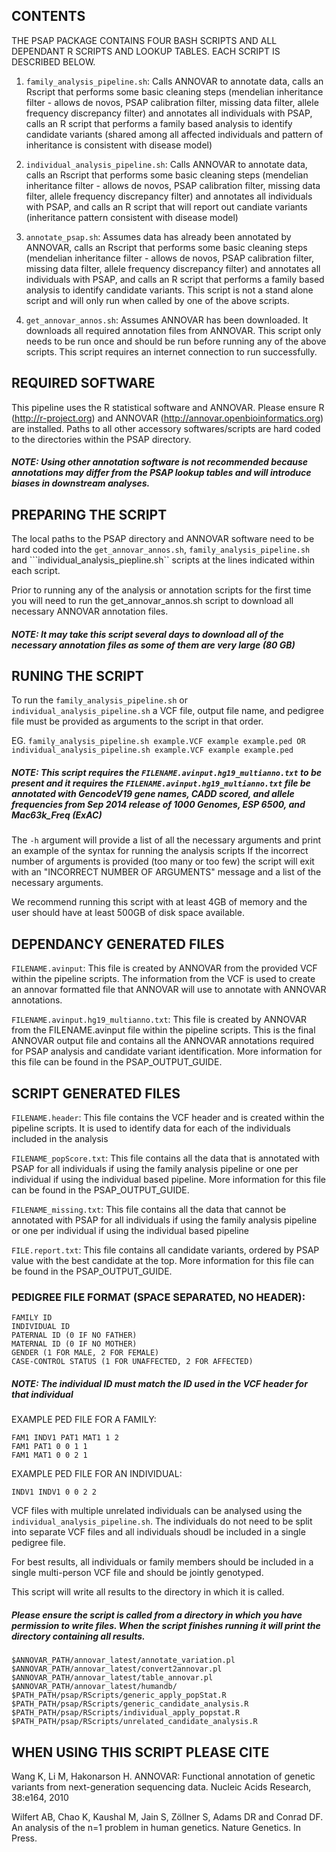 ## CONTENTS
THE PSAP PACKAGE CONTAINS FOUR BASH SCRIPTS AND ALL DEPENDANT R SCRIPTS AND LOOKUP TABLES. EACH SCRIPT IS DESCRIBED BELOW.

1) ```family_analysis_pipeline.sh```: Calls ANNOVAR to annotate data, calls an Rscript that performs some basic cleaning steps (mendelian inheritance filter - allows de novos, PSAP calibration filter, missing data filter, allele frequency discrepancy filter) and annotates all individuals with PSAP, calls an R script that performs a family based analysis to identify candidate variants (shared among all affected individuals and pattern of inheritance is consistent with disease model) 

2) ```individual_analysis_pipeline.sh```: Calls ANNOVAR to annotate data, calls an Rscript that performs some basic cleaning steps (mendelian inheritance filter - allows de novos, PSAP calibration filter, missing data filter, allele frequency discrepancy filter) and annotates all individuals with PSAP, and calls an R script that will report out candiate variants (inheritance pattern consistent with disease model)

3) ```annotate_psap.sh```: Assumes data has already been annotated by ANNOVAR, calls an Rscript that performs some basic cleaning steps (mendelian inheritance filter - allows de novos, PSAP calibration filter, missing data filter, allele frequency discrepancy filter) and annotates all individuals with PSAP, and calls an R script that performs a family based analysis to identify candidate variants.  This script is not a stand alone script and will only run when called by one of the above scripts.

4) ```get_annovar_annos.sh```:  Assumes ANNOVAR has been downloaded.  It downloads all required annotation files from ANNOVAR.  This script only needs to be run once and should be run before running any of the above scripts.  This script requires an internet connection to run successfully.

## REQUIRED SOFTWARE
This pipeline uses the R statistical software and ANNOVAR.  Please ensure R (http://r-project.org) and ANNOVAR (http://annovar.openbioinformatics.org) are installed.  Paths to all other accessory softwares/scripts are hard coded to the directories within the PSAP directory.

##### NOTE: Using other annotation software is not recommended because annotations may differ from the PSAP lookup tables and will introduce biases in downstream analyses. 

## PREPARING THE SCRIPT
The local paths to the PSAP directory and ANNOVAR software need to be hard coded into the ```get_annovar_annos.sh```, ```family_analysis_pipeline.sh``` and ```individual_analysis_piepline.sh`` scripts at the lines indicated within each script.

Prior to running any of the analysis or annotation scripts for the first time you will need to run the get_annovar_annos.sh script to download all necessary ANNOVAR annotation files.  
##### NOTE: It may take this script several days to download all of the necessary annotation files as some of them are very large (80 GB)

## RUNING THE SCRIPT
To run the ```family_analysis_pipeline.sh``` or ```individual_analysis_pipeline.sh``` a VCF file, output file name, and pedigree file must be provided as arguments to the script in that order.

EG. ```family_analysis_pipeline.sh example.VCF example example.ped OR individual_analysis_pipeline.sh example.VCF example example.ped```

##### NOTE: This script requires the ```FILENAME.avinput.hg19_multianno.txt``` to be present and it requires the ```FILENAME.avinput.hg19_multianno.txt``` file be annotated with GencodeV19 gene names, CADD scored, and allele frequencies from Sep 2014 release of 1000 Genomes, ESP 6500, and Mac63k_Freq (ExAC)

The ```-h``` argument will provide a list of all the necessary arguments and print an example of the syntax for running the analysis scripts
If the incorrect number of arguments is provided (too many or too few) the script will exit with an "INCORRECT NUMBER OF ARGUMENTS" message and a list of the necessary arguments.

We recommend running this script with at least 4GB of memory and the user should have at least 500GB of disk space available.

## DEPENDANCY GENERATED FILES
```FILENAME.avinput```: This file is created by ANNOVAR from the provided VCF within the pipeline scripts.  The information from the VCF is used to create an annovar formatted file that ANNOVAR will use to annotate with ANNOVAR annotations.

```FILENAME.avinput.hg19_multianno.txt```: This file is created by ANNOVAR from the FILENAME.avinput file within the pipeline scripts.  This is the final ANNOVAR output file and contains all the ANNOVAR annotations required for PSAP analysis and candidate variant identification. More information for this file can be found in the PSAP_OUTPUT_GUIDE.

## SCRIPT GENERATED FILES
```FILENAME.header```: This file contains the VCF header and is created within the pipeline scripts.  It is used to identify data for each of the individuals included in the analysis

```FILENAME_popScore.txt```: This file contains all the data that is annotated with PSAP for all individuals if using the family analysis pipeline or one per individual if using the individual based pipeline.  More information for this file can be found in the PSAP_OUTPUT_GUIDE.

```FILENAME_missing.txt```: This file contains all the data that cannot be annotated with PSAP for all individuals if using the family analysis pipeline or one per individual if using the individual based pipeline

```FILE.report.txt```: This file contains all candidate variants, ordered by PSAP value with the best candidate at the top.  More information for this file can be found in the PSAP_OUTPUT_GUIDE.

### PEDIGREE FILE FORMAT (SPACE SEPARATED, NO HEADER):

```
FAMILY ID
INDIVIDUAL ID
PATERNAL ID (0 IF NO FATHER)
MATERNAL ID (0 IF NO MOTHER)
GENDER (1 FOR MALE, 2 FOR FEMALE)
CASE-CONTROL STATUS (1 FOR UNAFFECTED, 2 FOR AFFECTED)
```
##### NOTE: The individual ID must match the ID used in the VCF header for that individual

EXAMPLE PED FILE FOR A FAMILY:  

```
FAM1 INDV1 PAT1 MAT1 1 2 
FAM1 PAT1 0 0 1 1 
FAM1 MAT1 0 0 2 1 
```

EXAMPLE PED FILE FOR AN INDIVIDUAL: 

```
INDV1 INDV1 0 0 2 2 
```

VCF files with multiple unrelated individuals can be analysed using the ```individual_analysis_pipeline.sh```.  The individuals do not need to be split into separate VCF files and all individuals shoudl be included in a single pedigree file.
  
For best results, all individuals or family members should be included in a single multi-person VCF file and should be jointly genotyped.

This script will write all results to the directory in which it is called.  
##### Please ensure the script is called from a directory in which you have permission to write files.  When the script finishes running it will print the directory containing all results.



```
$ANNOVAR_PATH/annovar_latest/annotate_variation.pl
$ANNOVAR_PATH/annovar_latest/convert2annovar.pl
$ANNOVAR_PATH/annovar_latest/table_annovar.pl
$ANNOVAR_PATH/annovar_latest/humandb/
$PATH_PATH/psap/RScripts/generic_apply_popStat.R
$PATH_PATH/psap/RScripts/generic_candidate_analysis.R
$PATH_PATH/psap/RScripts/individual_apply_popstat.R
$PATH_PATH/psap/RScripts/unrelated_candidate_analysis.R
```

## WHEN USING THIS SCRIPT PLEASE CITE
Wang K, Li M, Hakonarson H. ANNOVAR: Functional annotation of genetic variants from next-generation sequencing data. Nucleic Acids Research, 38:e164, 2010

Wilfert AB, Chao K, Kaushal M, Jain S, Zöllner S, Adams DR and Conrad DF.  An analysis of the n=1 problem in human genetics. Nature Genetics. In Press.
